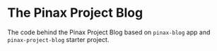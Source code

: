The Pinax Project Blog
======================

The code behind the Pinax Project Blog based on `pinax-blog` app and
`pinax-project-blog` starter project.
